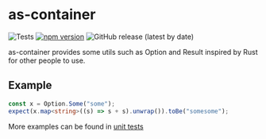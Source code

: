 # as-container

![Tests](https://github.com/yjhmelody/as-container/workflows/Tests/badge.svg)
[![npm version](https://img.shields.io/npm/v/as-container?color=light-green&label=npm%20package)](https://img.shields.io/npm/v/as-container?color=light-green&label=npm%20package)
![GitHub release (latest by date)](https://img.shields.io/github/v/release/yjhmelody/as-container)

as-container provides some utils such as Option and Result inspired by Rust for other people to use.

## Example

```typescript
const x = Option.Some("some");
expect(x.map<string>((s) => s + s).unwrap()).toBe("somesome");
```

More examples can be found in [unit tests](./assembly/__tests__/option.spec.ts)
